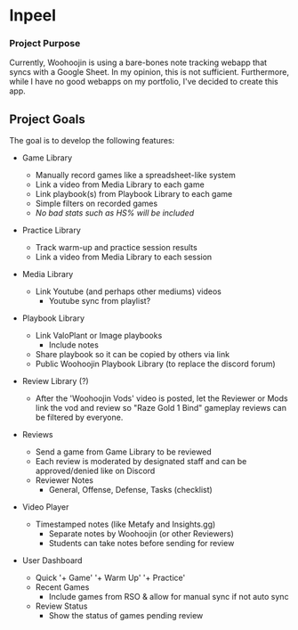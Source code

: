 # Inpeel

### Project Purpose
Currently, Woohoojin is using a bare-bones note tracking webapp that syncs with a Google Sheet. In my opinion, this is not sufficient. Furthermore, while I have no good webapps on my portfolio, I've decided to create this app.

## Project Goals
The goal is to develop the following features:
- Game Library
  - Manually record games like a spreadsheet-like system
  - Link a video from Media Library to each game
  - Link playbook(s) from Playbook Library to each game
  - Simple filters on recorded games
  - *No bad stats such as HS% will be included*
- Practice Library
  - Track warm-up and practice session results
  - Link a video from Media Library to each session
- Media Library
  - Link Youtube (and perhaps other mediums) videos
    - Youtube sync from playlist?
- Playbook Library
  - Link ValoPlant or Image playbooks
    - Include notes
  - Share playbook so it can be copied by others via link
  - Public Woohoojin Playbook Library (to replace the discord forum)
- Review Library (?)
  - After the 'Woohoojin Vods' video is posted, let the Reviewer or Mods link the vod and review so "Raze Gold 1 Bind" gameplay reviews can be filtered by everyone.
- Reviews
  - Send a game from Game Library to be reviewed
  - Each review is moderated by designated staff and can be approved/denied like on Discord
  - Reviewer Notes
    - General, Offense, Defense, Tasks (checklist)
- Video Player
  - Timestamped notes (like Metafy and Insights.gg)
    - Separate notes by Woohoojin (or other Reviewers)
    - Students can take notes before sending for review

- User Dashboard
  - Quick '+ Game' '+ Warm Up' '+ Practice'
  - Recent Games
    - Include games from RSO & allow for manual sync if not auto sync
  - Review Status
    - Show the status of games pending review
